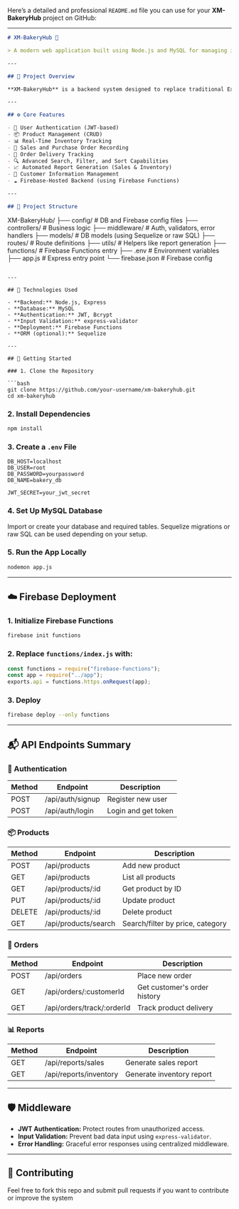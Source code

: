 Here’s a detailed and professional `README.md` file you can use for your **XM-BakeryHub** project on GitHub:

---

```markdown
# XM-BakeryHub 🍞

> A modern web application built using Node.js and MySQL for managing inventory, sales, and customer orders for XM Bakeries, located in Kigali City, Rwanda.

---

## 📌 Project Overview

**XM-BakeryHub** is a backend system designed to replace traditional Excel-based tracking with a dynamic, scalable, and real-time inventory and sales management solution. It helps bakery staff manage product inventory, record sales, process and track customer orders, generate reports, and manage customer information — all in one place.

---

## ⚙️ Core Features

- 🔐 User Authentication (JWT-based)
- 📦 Product Management (CRUD)
- 📊 Real-Time Inventory Tracking
- 💸 Sales and Purchase Order Recording
- 📍 Order Delivery Tracking
- 🔍 Advanced Search, Filter, and Sort Capabilities
- 📈 Automated Report Generation (Sales & Inventory)
- 👥 Customer Information Management
- ☁️ Firebase-Hosted Backend (using Firebase Functions)

---

## 📁 Project Structure

```

XM-BakeryHub/
├── config/                # DB and Firebase config files
├── controllers/           # Business logic
├── middleware/            # Auth, validators, error handlers
├── models/                # DB models (using Sequelize or raw SQL)
├── routes/                # Route definitions
├── utils/                 # Helpers like report generation
├── functions/             # Firebase Functions entry
├── .env                   # Environment variables
├── app.js                 # Express entry point
└── firebase.json          # Firebase config

````

---

## 🧩 Technologies Used

- **Backend:** Node.js, Express
- **Database:** MySQL
- **Authentication:** JWT, Bcrypt
- **Input Validation:** express-validator
- **Deployment:** Firebase Functions
- **ORM (optional):** Sequelize

---

## 🚀 Getting Started

### 1. Clone the Repository

```bash
git clone https://github.com/your-username/xm-bakeryhub.git
cd xm-bakeryhub
````

### 2. Install Dependencies

```bash
npm install
```

### 3. Create a `.env` File

```
DB_HOST=localhost
DB_USER=root
DB_PASSWORD=yourpassword
DB_NAME=bakery_db

JWT_SECRET=your_jwt_secret
```

### 4. Set Up MySQL Database

Import or create your database and required tables. Sequelize migrations or raw SQL can be used depending on your setup.

### 5. Run the App Locally

```bash
nodemon app.js
```

---

## ☁️ Firebase Deployment

### 1. Initialize Firebase Functions

```bash
firebase init functions
```

### 2. Replace `functions/index.js` with:

```js
const functions = require("firebase-functions");
const app = require("../app");
exports.api = functions.https.onRequest(app);
```

### 3. Deploy

```bash
firebase deploy --only functions
```

---

## 📬 API Endpoints Summary

### 🔐 Authentication

| Method | Endpoint         | Description         |
| ------ | ---------------- | ------------------- |
| POST   | /api/auth/signup | Register new user   |
| POST   | /api/auth/login  | Login and get token |

### 📦 Products

| Method | Endpoint             | Description                      |
| ------ | -------------------- | -------------------------------- |
| POST   | /api/products        | Add new product                  |
| GET    | /api/products        | List all products                |
| GET    | /api/products/\:id   | Get product by ID                |
| PUT    | /api/products/\:id   | Update product                   |
| DELETE | /api/products/\:id   | Delete product                   |
| GET    | /api/products/search | Search/filter by price, category |

### 🛒 Orders

| Method | Endpoint                    | Description                  |
| ------ | --------------------------- | ---------------------------- |
| POST   | /api/orders                 | Place new order              |
| GET    | /api/orders/\:customerId    | Get customer's order history |
| GET    | /api/orders/track/\:orderId | Track product delivery       |

### 📊 Reports

| Method | Endpoint               | Description               |
| ------ | ---------------------- | ------------------------- |
| GET    | /api/reports/sales     | Generate sales report     |
| GET    | /api/reports/inventory | Generate inventory report |

---

## 🛡️ Middleware

* **JWT Authentication:** Protect routes from unauthorized access.
* **Input Validation:** Prevent bad data input using `express-validator`.
* **Error Handling:** Graceful error responses using centralized middleware.

---

## 🤝 Contributing

Feel free to fork this repo and submit pull requests if you want to contribute or improve the system

```


```
